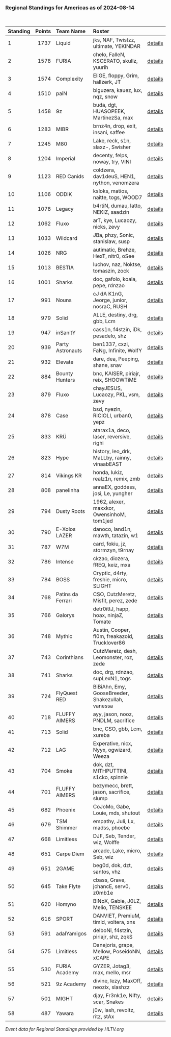 ### Regional Standings for Americas as of 2024-08-14<br />
<br />

| Standing | Points | Team Name         | Roster                                           |                                                                                        |
| :- | -: | :- | :- | :- |
| 1        |   1737 | Liquid            | jks, NAF, Twistzz, ultimate, YEKINDAR            | [details](details/0006--liquid--jks-naf-twistzz-ultimate-yekindar.md)                  |
| 2        |   1578 | FURIA             | chelo, FalleN, KSCERATO, skullz, yuurih          | [details](details/0010--furia--chelo-fallen-kscerato-skullz-yuurih.md)                 |
| 3        |   1574 | Complexity        | EliGE, floppy, Grim, hallzerk, JT                | [details](details/0011--complexity--elige-floppy-grim-hallzerk-jt.md)                  |
| 4        |   1510 | paiN              | biguzera, kauez, lux, nqz, snow                  | [details](details/0014--pain--biguzera-kauez-lux-nqz-snow.md)                          |
| 5        |   1458 | 9z                | buda, dgt, HUASOPEEK, MartinezSa, max            | [details](details/0018--9z--buda-dgt-huasopeek-martinezsa-max.md)                      |
| 6        |   1283 | MIBR              | brnz4n, drop, exit, insani, saffee               | [details](details/0026--mibr--brnz4n-drop-exit-insani-saffee.md)                       |
| 7        |   1245 | M80               | Lake, reck, s1n, slaxz-, Swisher                 | [details](details/0028--m80--lake-reck-s1n-slaxz--swisher.md)                          |
| 8        |   1204 | Imperial          | decenty, felps, noway, try, VINI                 | [details](details/0031--imperial--decenty-felps-noway-try-vini.md)                     |
| 9        |   1123 | RED Canids        | coldzera, dav1deuS, HEN1, nython, venomzera      | [details](details/0034--red_canids--coldzera-dav1deus-hen1-nython-venomzera.md)        |
| 10       |   1106 | ODDIK             | ksloks, matios, naitte, togs, WOOD7              | [details](details/0037--oddik--ksloks-matios-naitte-togs-wood7.md)                     |
| 11       |   1078 | Legacy            | b4rtiN, dumau, latto, NEKIZ, saadzin             | [details](details/0044--legacy--b4rtin-dumau-latto-nekiz-saadzin.md)                   |
| 12       |   1062 | Fluxo             | arT, kye, Lucaozy, nicks, zevy                   | [details](details/0046--fluxo--art-kye-lucaozy-nicks-zevy.md)                          |
| 13       |   1033 | Wildcard          | JBa, phzy, Sonic, stanislaw, susp                | [details](details/0049--wildcard--jba-phzy-sonic-stanislaw-susp.md)                    |
| 14       |   1026 | NRG               | autimatic, Brehze, HexT, nitr0, oSee             | [details](details/0051--nrg--autimatic-brehze-hext-nitr0-osee.md)                      |
| 15       |   1013 | BESTIA            | luchov, naz, Noktse, tomaszin, zock              | [details](details/0052--bestia--luchov-naz-noktse-tomaszin-zock.md)                    |
| 16       |   1001 | Sharks            | doc, gafolo, koala, pepe, rdnzao                 | [details](details/0055--sharks--doc-gafolo-koala-pepe-rdnzao.md)                       |
| 17       |    991 | Nouns             | cJ dA K1nG, Jeorge, junior, nosraC, RUSH         | [details](details/0060--nouns--cj_da_k1ng-jeorge-junior-nosrac-rush.md)                |
| 18       |    979 | Solid             | ALLE, destiny, drg, gbb, Lcm                     | [details](details/0064--solid--alle-destiny-drg-gbb-lcm.md)                            |
| 19       |    947 | inSanitY          | cass1n, f4stzin, iDk, pesadelo, shz              | [details](details/0074--insanity--cass1n-f4stzin-idk-pesadelo-shz.md)                  |
| 20       |    939 | Party Astronauts  | ben1337, cxzi, FaNg, Infinite, WolfY             | [details](details/0079--party_astronauts--ben1337-cxzi-fang-infinite-wolfy.md)         |
| 21       |    932 | Elevate           | dare, dea, Peeping, shane, snav                  | [details](details/0081--elevate--dare-dea-peeping-shane-snav.md)                       |
| 22       |    884 | Bounty Hunters    | bnc, KAISER, piriajr, reix, SHOOWTiME            | [details](details/0092--bounty_hunters--bnc-kaiser-piriajr-reix-shoowtime.md)          |
| 23       |    879 | Fluxo             | chayJESUS, Lucaozy, PKL, vsm, zevy               | [details](details/0094--fluxo--chayjesus-lucaozy-pkl-vsm-zevy.md)                      |
| 24       |    878 | Case              | bsd, nyezin, RICIOLI, urban0, yepz               | [details](details/0095--case--bsd-nyezin-ricioli-urban0-yepz.md)                       |
| 25       |    833 | KRÜ               | atarax1a, deco, laser, reversive, righi          | [details](details/0102--kr_--atarax1a-deco-laser-reversive-righi.md)                   |
| 26       |    823 | Hype              | history, leo_drk, MaLLby, rainny, vinaabEAST     | [details](details/0109--hype--history-leo_drk-mallby-rainny-vinaabeast.md)             |
| 27       |    814 | Vikings KR        | honda, lukiz, realz1n, remix, zmb                | [details](details/0116--vikings_kr--honda-lukiz-realz1n-remix-zmb.md)                  |
| 28       |    808 | panelinha         | annaEX, goddess, josi, Le, yungher               | [details](details/0118--panelinha--annaex-goddess-josi-le-yungher.md)                  |
| 29       |    794 | Dusty Roots       | 1962, alexer, maxxkor, OwensinhoM, tom1jed       | [details](details/0121--dusty_roots--1962-alexer-maxxkor-owensinhom-tom1jed.md)        |
| 30       |    790 | E-Xolos LAZER     | danoco, land1n, mawth, tatazin, w1               | [details](details/0123--e-xolos_lazer--danoco-land1n-mawth-tatazin-w1.md)              |
| 31       |    787 | W7M               | card, fokiu, jz, stormzyn, t9rnay                | [details](details/0124--w7m--card-fokiu-jz-stormzyn-t9rnay.md)                         |
| 32       |    786 | Intense           | ckzao, diozera, fREQ, keiz, mxa                  | [details](details/0125--intense--ckzao-diozera-freq-keiz-mxa.md)                       |
| 33       |    784 | BOSS              | Cryptic, d4rty, freshie, micro, SLIGHT           | [details](details/0126--boss--cryptic-d4rty-freshie-micro-slight.md)                   |
| 34       |    768 | Patins da Ferrari | CSO, CutzMeretz, Misfit, perez, zede             | [details](details/0128--patins_da_ferrari--cso-cutzmeretz-misfit-perez-zede.md)        |
| 35       |    766 | Galorys           | detr0ittJ, happ, hoax, ninjaZ, Tomate            | [details](details/0131--galorys--detr0ittj-happ-hoax-ninjaz-tomate.md)                 |
| 36       |    748 | Mythic            | Austin, Cooper, fl0m, freakazoid, Trucklover86   | [details](details/0138--mythic--austin-cooper-fl0m-freakazoid-trucklover86.md)         |
| 37       |    743 | Corinthians       | CutzMeretz, desh, Leomonster, roz, zede          | [details](details/0141--corinthians--cutzmeretz-desh-leomonster-roz-zede.md)           |
| 38       |    741 | Sharks            | doc, drg, rdnzao, supLexN1, togs                 | [details](details/0142--sharks--doc-drg-rdnzao-suplexn1-togs.md)                       |
| 39       |    724 | FlyQuest RED      | BiBiAhn, Emy, GooseBreeder, Shakezullah, vanessa | [details](details/0144--flyquest_red--bibiahn-emy-goosebreeder-shakezullah-vanessa.md) |
| 40       |    718 | FLUFFY AIMERS     | ayy, jason, nooz, PNDLM, sacrifice               | [details](details/0149--fluffy_aimers--ayy-jason-nooz-pndlm-sacrifice.md)              |
| 41       |    713 | Solid             | bnc, CSO, gbb, Lcm, xureba                       | [details](details/0150--solid--bnc-cso-gbb-lcm-xureba.md)                              |
| 42       |    712 | LAG               | Experative, nicx, Nyyx, ogwizard, Weeza          | [details](details/0151--lag--experative-nicx-nyyx-ogwizard-weeza.md)                   |
| 43       |    704 | Smoke             | dok, dzt, MITHPUTTINI, s1cko, spinnie            | [details](details/0152--smoke--dok-dzt-mithputtini-s1cko-spinnie.md)                   |
| 44       |    701 | FLUFFY AIMERS     | bezymecc, brett, jason, sacrifice, slump         | [details](details/0154--fluffy_aimers--bezymecc-brett-jason-sacrifice-slump.md)        |
| 45       |    682 | Phoenix           | CoJoMo, Gabe, Louie, mds, shutout                | [details](details/0162--phoenix--cojomo-gabe-louie-mds-shutout.md)                     |
| 46       |    679 | TSM Shimmer       | empathy, Juli, Lx, madss, phoebe                 | [details](details/0163--tsm_shimmer--empathy-juli-lx-madss-phoebe.md)                  |
| 47       |    668 | Limitless         | DJF, Seb, Tender, wiz, Wolffe                    | [details](details/0168--limitless--djf-seb-tender-wiz-wolffe.md)                       |
| 48       |    651 | Carpe Diem        | arcade, Lake, micro, Seb, wiz                    | [details](details/0176--carpe_diem--arcade-lake-micro-seb-wiz.md)                      |
| 49       |    651 | 2GAME             | beg0d, dok, dzt, santos, vhz                     | [details](details/0177--2game--beg0d-dok-dzt-santos-vhz.md)                            |
| 50       |    645 | Take Flyte        | cbass, Grave, jchancE, serv0, z0mb1e             | [details](details/0178--take_flyte--cbass-grave-jchance-serv0-z0mb1e.md)               |
| 51       |    620 | Homyno            | BiNoX, Gabie, J0LZ, Melio, TENSKEE               | [details](details/0189--homyno--binox-gabie-j0lz-melio-tenskee.md)                     |
| 52       |    616 | SPORT             | DANVIET, PremiuM, timid, voltera, xns            | [details](details/0191--sport--danviet-premium-timid-voltera-xns.md)                   |
| 53       |    591 | adalYamigos       | delboNi, f4stzin, piriajr, shz, zqkS             | [details](details/0196--adalyamigos--delboni-f4stzin-piriajr-shz-zqks.md)              |
| 54       |    575 | Limitless         | Danejoris, grape, Mellow, PoseidoNN, xCAPE       | [details](details/0199--limitless--danejoris-grape-mellow-poseidonn-xcape.md)          |
| 55       |    530 | FURIA Academy     | GYZER, Jotag3, max, mello, msr                   | [details](details/0203--furia_academy--gyzer-jotag3-max-mello-msr.md)                  |
| 56       |    521 | 9z Academy        | divine, lezy, MaxOff, neozix, slashzz            | [details](details/0206--9z_academy--divine-lezy-maxoff-neozix-slashzz.md)              |
| 57       |    501 | MIGHT             | djay, Fr3nk1e, Nifty, scar, Snakes               | [details](details/0207--might--djay-fr3nk1e-nifty-scar-snakes.md)                      |
| 58       |    487 | Yawara            | j0w, lash, revoltz, ritz, stAx                   | [details](details/0208--yawara--j0w-lash-revoltz-ritz-stax.md)                         |


_Event data for Regional Standings provided by HLTV.org_<br />
